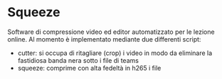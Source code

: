 # Squeeze
Software di compressione video ed editor automatizzato per le lezione online.
Al momento è implementato mediante due differenti script:
- cutter: si occupa di ritagliare (crop) i video in modo da eliminare la fastidiosa banda nera sotto i file di teams
- squeeze: comprime con alta fedeltà in h265 i file



